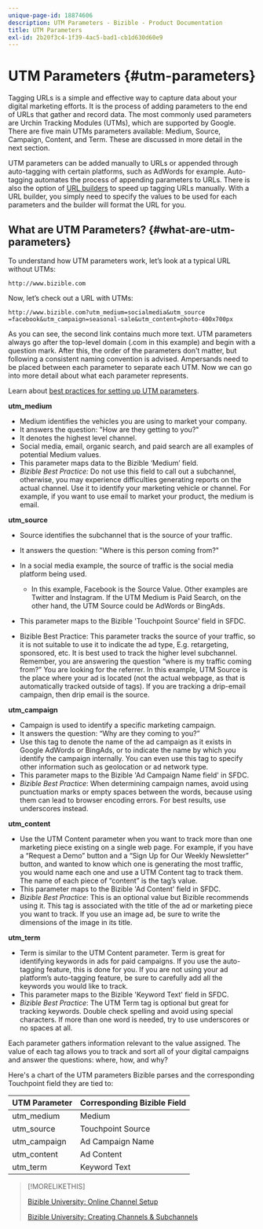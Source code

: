 ```yaml
---
unique-page-id: 18874606
description: UTM Parameters - Bizible - Product Documentation
title: UTM Parameters
exl-id: 2b20f3c4-1f39-4ac5-bad1-cb1d630d60e9
---
```

# UTM Parameters {#utm-parameters}

Tagging URLs is a simple and effective way to capture data about your digital marketing efforts. It is the process of adding parameters to the end of URLs that gather and record data. The most commonly used parameters are Urchin Tracking Modules (UTMs), which are supported by Google. There are five main UTMs parameters available: Medium, Source, Campaign, Content, and Term. These are discussed in more detail in the next section.

UTM parameters can be added manually to URLs or appended through auto-tagging with certain platforms, such as AdWords for example. Auto-tagging automates the process of appending parameters to URLs. There is also the option of [URL builders](https://ga-dev-tools.appspot.com/campaign-url-builder/) to speed up tagging URLs manually. With a URL builder, you simply need to specify the values to be used for each parameters and the builder will format the URL for you.

## What are UTM Parameters? {#what-are-utm-parameters}

To understand how UTM parameters work, let’s look at a typical URL without UTMs:

`http://www.bizible.com`

Now, let’s check out a URL with UTMs:

`http://www.bizible.com?utm_medium=socialmedia&utm_source =facebook&utm_campaign=seasonal-sale&utm_content=photo-400x700px`

As you can see, the second link contains much more text. UTM parameters always go after the top-level domain (.com in this example) and begin with a question mark. After this, the order of the parameters don't matter, but following a consistent naming convention is advised. Ampersands need to be placed between each parameter to separate each UTM. Now we can go into more detail about what each parameter represents.

Learn about [best practices for setting up UTM parameters](/help/channel-tracking-and-setup/online-channels/best-practices-for-setting-up-utm-parameters.md).

**utm_medium**

* Medium identifies the vehicles you are using to market your company.
* It answers the question: "How are they getting to you?"
* It denotes the highest level channel.
* Social media, email, organic search, and paid search are all examples of potential Medium values.
* This parameter maps data to the Bizible ‘Medium’ field.
* *Bizible Best Practice:* Do not use this field to call out a subchannel, otherwise, you may experience difficulties generating reports on the actual channel. Use it to identify your marketing vehicle or channel. For example, if you want to use email to market your product, the medium is email.

**utm_source**

* Source identifies the subchannel that is the source of your traffic.
* It answers the question: "Where is this person coming from?"
* In a social media example, the source of traffic is the social media platform being used.
   * In this example, Facebook is the Source Value. Other examples are Twitter and Instagram. If the UTM Medium is Paid Search, on the other hand, the UTM Source could be AdWords or BingAds.

* This parameter maps to the Bizible 'Touchpoint Source' field in SFDC.
* Bizible Best Practice: This parameter tracks the source of your traffic, so it is not suitable to use it to indicate the ad type, E.g. retargeting, sponsored, etc. It is best used to track the higher level subchannel. Remember, you are answering the question “where is my traffic coming from?” You are looking for the referrer. In this example, UTM Source is the place where your ad is located (not the actual webpage, as that is automatically tracked outside of tags). If you are tracking a drip-email campaign, then drip email is the source.

**utm_campaign**

* Campaign is used to identify a specific marketing campaign.
* It answers the question: “Why are they coming to you?”
* Use this tag to denote the name of the ad campaign as it exists in Google AdWords or BingAds, or to indicate the name by which you identify the campaign internally. You can even use this tag to specify other information such as geolocation or ad network type.
* This parameter maps to the Bizible 'Ad Campaign Name field' in SFDC.
* _Bizible Best Practice_: When determining campaign names, avoid using punctuation marks or empty spaces between the words, because using them can lead to browser encoding errors. For best results, use underscores instead.

**utm_content**

* Use the UTM Content parameter when you want to track more than one marketing piece existing on a single web page. For example, if you have a “Request a Demo” button and a “Sign Up for Our Weekly Newsletter” button, and wanted to know which one is generating the most traffic, you would name each one and use a UTM Content tag to track them. The name of each piece of “content” is the tag’s value.
* This parameter maps to the Bizible 'Ad Content' field in SFDC.
* _Bizible Best Practice_: This is an optional value but Bizible recommends using it. This tag is associated with the title of the ad or marketing piece you want to track. If you use an image ad, be sure to write the dimensions of the image in its title.

**utm_term**

* Term is similar to the UTM Content parameter. Term is great for identifying keywords in ads for paid campaigns. If you use the auto-tagging feature, this is done for you. If you are not using your ad platform’s auto-tagging feature, be sure to carefully add all the keywords you would like to track.
* This parameter maps to the Bizible 'Keyword Text' field in SFDC.
* _Bizible Best Practice_: The UTM Term tag is optional but great for tracking keywords. Double check spelling and avoid using special characters. If more than one word is needed, try to use underscores or no spaces at all.

Each parameter gathers information relevant to the value assigned. The value of each tag allows you to track and sort all of your digital campaigns and answer the questions: where, how, and why?

Here's a chart of the UTM parameters Bizible parses and the corresponding Touchpoint field they are tied to:

| **UTM Parameter** |**Corresponding Bizible Field** |
|---|---|
| utm_medium |Medium |
| utm_source |Touchpoint Source |
| utm_campaign |Ad Campaign Name |
| utm_content |Ad Content |
| utm_term |Keyword Text |

>[!MORELIKETHIS]
>
>[Bizible University: Online Channel Setup](https://universityonline.marketo.com/courses/bizible-fundamentals-channel-management/#/page/5c63007334d9f0367662b753)
>
>[Bizible University: Creating Channels & Subchannels](https://universityonline.marketo.com/courses/bizible-fundamentals-channel-management/#/page/5c63007334d9f0367662b747)
